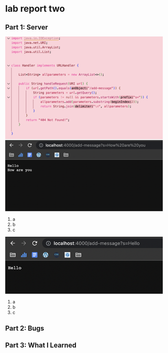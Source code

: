 # lab report two

## Part 1: Server
![Image](a.png)
![Image](b.png)
1. a
2. b
3. c

![Image](c.png)
1. a
2. b
3. c

## Part 2: Bugs

## Part 3: What I Learned 
